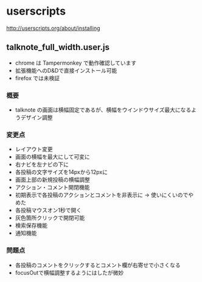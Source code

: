 userscripts
===========
http://userscripts.org/about/installing

## talknote_full_width.user.js

* chrome は Tampermonkey で動作確認しています
 * 拡張機能へのD&Dで直接インストール可能
* firefox では未検証

### 概要
* talknote の画面は横幅固定であるが、横幅をウインドウサイズ最大になるようデザイン調整

### 変更点
* レイアウト変更
 * 画面の横幅を最大にして可変に
 * 右ナビを左ナビの下に
 * 各投稿の文字サイズを14pxから12pxに
 * 画面上部の新規投稿の横幅調整
* アクション・コメント開閉機能
 * 初期表示で各投稿のアクションとコメントを非表示に -> 使いにくいのでやめた
 * 各投稿マウスオン1秒で開く
 * 灰色箇所クリックで開閉可能
* 検索保存機能
* 通知機能

### 問題点
* 各投稿のコメントをクリックするとコメント欄が右寄せで小さくなる
 * focusOutで横幅調整するようにはしたが微妙
 
